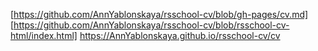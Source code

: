 [https://github.com/AnnYablonskaya/rsschool-cv/blob/gh-pages/cv.md]
[https://github.com/AnnYablonskaya/rsschool-cv/blob/rsschool-cv-html/index.html]
https://AnnYablonskaya.github.io/rsschool-cv/cv
